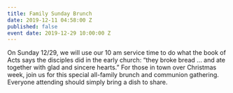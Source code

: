 ```yaml
---
title: Family Sunday Brunch
date: 2019-12-11 04:58:00 Z
published: false
event date: 2019-12-29 10:00:00 Z
---
```


On Sunday 12/29, we will use our 10 am service time to do what the book of Acts says the disciples did in the early church: “they broke bread ... and ate together with glad and sincere hearts.” For those in town over Christmas week, join us for this special all-family brunch and communion gathering. Everyone attending should simply bring a dish to share.